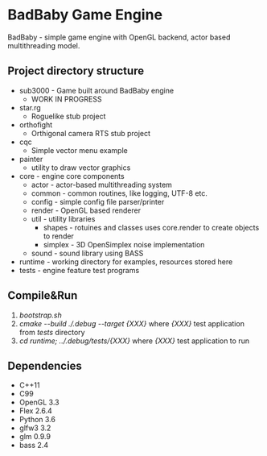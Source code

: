 # BadBaby Game Engine

BadBaby - simple game engine with OpenGL backend, actor based multithreading 
model.

## Project directory structure

* sub3000 - Game built around BadBaby engine
  * WORK IN PROGRESS
* star.rg
  * Roguelike stub project
* orthofight
  * Orthigonal camera RTS stub project
* cqc
  * Simple vector menu example
* painter
  * utility to draw vector graphics
* core - engine core components
  * actor - actor-based multithreading system
  * common - common routines, like logging, UTF-8 etc.
  * config - simple config file parser/printer
  * render - OpenGL based renderer
  * util - utility libraries
    * shapes - rotuines and classes uses core.render to create objects to render
    * simplex - 3D OpenSimplex noise implementation 
  * sound - sound library using BASS
* runtime - working directory for examples, resources stored here
* tests - engine feature test programs

## Compile&Run

1. *bootstrap.sh*
2. *cmake --build ./.debug --target {XXX}* where *{XXX}* test application from *tests* directory
3. *cd runtime; ../.debug/tests/{XXX}* where *{XXX}* test application to run

## Dependencies

* C++11
* C99
* OpenGL 3.3
* Flex 2.6.4
* Python 3.6
* glfw3 3.2
* glm 0.9.9
* bass 2.4
